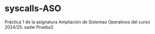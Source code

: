 # syscalls-ASO
Práctica 1 de la asignatura Ampliación de Sistemas Operativos del curso 2024/25.
sadw
Prueba2

